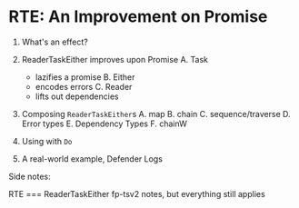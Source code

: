 # RTE: An Improvement on Promise

1. What's an effect?

2. ReaderTaskEither improves upon Promise
  A. Task
    - lazifies a promise
  B. Either
    - encodes errors
  C. Reader
    - lifts out dependencies

3. Composing `ReaderTaskEither`s
  A. map
  B. chain
  C. sequence/traverse
  D. Error types
  E. Dependency Types
  F. chainW

4. Using with `Do`

5. A real-world example, Defender Logs

Side notes:

RTE === ReaderTaskEither
fp-tsv2 notes, but everything still applies

